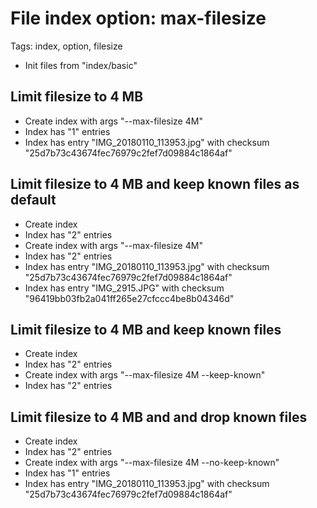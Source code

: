 # File index option: max-filesize

Tags: index, option, filesize

* Init files from "index/basic"

## Limit filesize to 4 MB

* Create index with args "--max-filesize 4M"
* Index has "1" entries
* Index has entry "IMG_20180110_113953.jpg" with checksum "25d7b73c43674fec76979c2fef7d09884c1864af"

## Limit filesize to 4 MB and keep known files as default

* Create index
* Index has "2" entries
* Create index with args "--max-filesize 4M"
* Index has "2" entries
* Index has entry "IMG_20180110_113953.jpg" with checksum "25d7b73c43674fec76979c2fef7d09884c1864af"
* Index has entry "IMG_2915.JPG" with checksum "96419bb03fb2a041ff265e27cfccc4be8b04346d"

## Limit filesize to 4 MB and keep known files

* Create index
* Index has "2" entries
* Create index with args "--max-filesize 4M --keep-known"
* Index has "2" entries

## Limit filesize to 4 MB and and drop known files

* Create index
* Index has "2" entries
* Create index with args "--max-filesize 4M --no-keep-known"
* Index has "1" entries
* Index has entry "IMG_20180110_113953.jpg" with checksum "25d7b73c43674fec76979c2fef7d09884c1864af"

